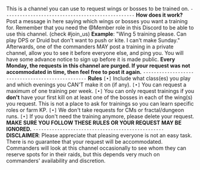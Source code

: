 This is a channel you can use to request wings or bosses to be trained on.
`-------------------------------------------------`
**How does it work?**
Post a message in here saying which wings or bosses you want a training for. Remember that you need the @Member role in this Discord to be able to use this channel. (check #join_us)
**Example**: "Wing 5 training please. Can play DPS or Druid but don't want to push or kite. I can't make Sunday."
Afterwards, one of the commanders MAY post a training in a private channel, allow you to see it before everyone else, and ping you. You will have some advance notice to sign up before it is made public.
**Every Monday, the requests in this channel are purged. If your request was not accommodated in time, then feel free to post it again.**
`-------------------------------------------------`
**Rules**
`[•]` Include what class(es) you play and which evenings you CAN'T make it on (if any).
`[•]` You can request a maximum of one training per week.
`[•]` You can only request trainings if you **don't** have your first kill on at least one of the bosses in each of the wing(s) you request. This is not a place to ask for trainings so you can learn specific roles or farm KP.
`[•]` We don't take requests for CMs or fractal/dungeon runs.
`[•]` If you don't need the training anymore, please delete your request.
**MAKE SURE YOU FOLLOW THESE RULES OR YOUR REQUEST MAY BE IGNORED.**
`-------------------------------------------------`
**DISCLAIMER**: Please appreciate that pleasing everyone is not an easy task. There is no guarantee that your request will be accommodated. Commanders will look at this channel occasionally to see whom they can reserve spots for in their raids, but this depends very much on commanders' availability and discretion.
